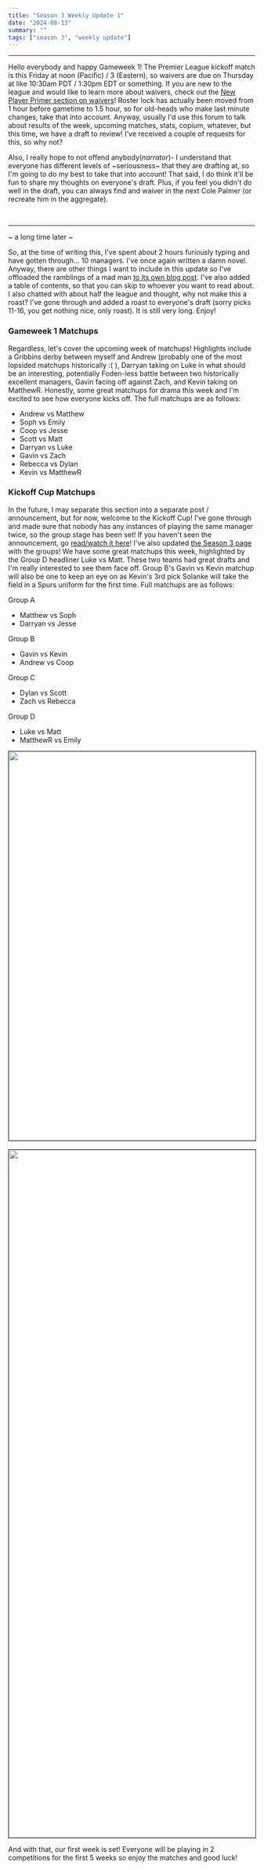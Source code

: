 ```yaml
---
title: "Season 3 Weekly Update 1"
date: "2024-08-13"
summary: ""
tags: ["season 3", "weekly update"]
---
```


<style>
img {
  display: block;
  margin-left: auto;
  margin-right: auto;
  border: 1px solid;
}
</style>

---

Hello everybody and happy Gameweek 1! The Premier League kickoff match is this Friday at noon (Pacific) / 3 (Eastern), so waivers are due on Thursday at like 10:30am PDT / 1:30pm EDT or something. If you are new to the league and would like to learn more about waivers, check out the <u>[New Player Primer section on waivers](/posts/new-player-primer#waivers)</u>! Roster lock has actually been moved from 1 hour before gametime to 1.5 hour, so for old-heads who make last minute changes, take that into account. Anyway, usually I'd use this forum to talk about results of the week, upcoming matches, stats, copium, whatever, but this time, we have a draft to review! I've received a couple of requests for this, so why not?

Also, I really hope to not offend anybody(_narrator_)- I understand that everyone has different levels of ~seriousness~ that they are drafting at, so I'm going to do my best to take that into account! That said, I do think it'll be fun to share my thoughts on everyone's draft. Plus, if you feel you didn't do well in the draft, you can always find and waiver in the next Cole Palmer (or recreate him in the aggregate).

<br/>

---

~ a long time later ~

So, at the time of writing this, I've spent about 2 hours furiously typing and have gotten through... 10 managers. I've once again written a damn novel. Anyway, there are other things I want to include in this update so I've offloaded the ramblings of a mad man <u>[to its own blog post](/posts/season-3-draft-review)</u>. I've also added a table of contents, so that you can skip to whoever you want to read about. I also chatted with about half the league and thought, why not make this a roast? I've gone through and added a roast to everyone's draft (sorry picks 11-16, you get nothing nice, only roast). It is still very long. Enjoy!

### Gameweek 1 Matchups

Regardless, let's cover the upcoming week of matchups! Highlights include a Gribbins derby between myself and Andrew (probably one of the most lopsided matchups historically :( ), Darryan taking on Luke in what should be an interesting, potentially Foden-less battle between two historically excellent managers, Gavin facing off against Zach, and Kevin taking on MatthewR. Honestly, some great matchups for drama this week and I'm excited to see how everyone kicks off. The full matchups are as follows:

- Andrew vs Matthew
- Soph vs Emily
- Coop vs Jesse
- Scott vs Matt
- Darryan vs Luke
- Gavin vs Zach
- Rebecca vs Dylan
- Kevin vs MatthewR

### Kickoff Cup Matchups

In the future, I may separate this section into a separate post / announcement, but for now, welcome to the Kickoff Cup! I've gone through and made sure that nobody has any instances of playing the same manager twice, so the group stage has been set! If you haven't seen the announcement, go [read/watch it here](/posts/kickoff-tournament-24)! I've also updated [the Season 3 page](/pages/history/season_24_25) with the groups! We have some great matchups this week, highlighted by the Group D headliner Luke vs Matt. These two teams had great drafts and I'm really interested to see them face off. Group B's Gavin vs Kevin matchup will also be one to keep an eye on as Kevin's 3rd pick Solanke will take the field in a Spurs uniform for the first time. Full matchups are as follows:

Group A

- Matthew vs Soph
- Darryan vs Jesse

Group B

- Gavin vs Kevin
- Andrew vs Coop

Group C

- Dylan vs Scott
- Zach vs Rebecca

Group D

- Luke vs Matt
- MatthewR vs Emily

<img src="/images/season-3/season-3-wu/season-3-wu-1-groups.png" width="792vh" height="auto">
<br/>
<img src="/images/season-3/season-3-wu/season-3-wu-1-bracket.png" width="1400vh" height="auto">

And with that, our first week is set! Everyone will be playing in 2 competitions for the first 5 weeks so enjoy the matches and good luck!
